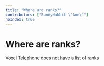 ```yaml
---
title: "Where are ranks?"
contributors: ["BunnyNabbit \"Aon\""]
noIndex: true
---
```

# Where are ranks?
Voxel Telephone does not have a list of ranks